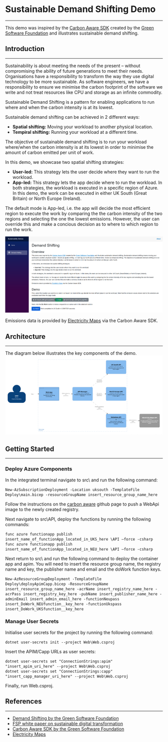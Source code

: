 # Sustainable Demand Shifting Demo
---
This demo was inspired by the [Carbon Aware SDK](https://github.com/Green-Software-Foundation/carbon-aware-sdk) created by the [Green Software Foundation](https://greensoftware.foundation/)
and illustrates sustainable demand shifting.

## Introduction
---
Sustainability is about meeting the needs of the present – without compromising the ability of future generations to meet their needs. Organisations have a responsibility to transform the way they use digital technology to be more sustainable. As software engineers, we have a responsibility to ensure we minimise the carbon footprint of the software we write and not treat resources like CPU and storage as an infinite commodity.

Sustainable Demand Shifting is a pattern for enabling applications to run where and when the carbon intensity is at its lowest.

Sustainable demand shifting can be achieved in 2 different ways:

* **Spatial shifting:** Moving your workload to another physical location.
* **Tempiral shifting:** Running your workload at a different time.

The objective of sustainable demand shifting is to run your workload where/when the carbon intensity is at its
lowest in order to minimise the amount of carbon emitted per unit of work.

In this demo, we showcase two spatial shifting strategies:

* **User-led:** This strategy lets the user decide where they want to run the workload.
* **App-led:** This strategy lets the app decide where to run the workload.
  In both strategies, the workload is executed in a specific region of Azure.
  In this demo, the work can be executed in either UK South (Great Britain) or North Europe (Ireland).

The default mode is App-led, i.e. the app will decide the most efficient region to execute the work by comparing the
the carbon intensity of the two regions and selecting the one the lowest emissions. However, the user can override
this and make a concious decision as to where to which region to run the work.

![SDSPage](/src/Web/wwwroot/images/screenshotSDSPage.png)

Emissions data is provided by [Electricity Maps](https://app.electricitymaps.com/) via the Carbon Aware SDK.

## Architecture
---
The diagram below illustrates the key components of the demo.
![AppDiagram](/src/Web/wwwroot/images/systemDiagram3.png)

## Getting Started
---
### Deploy Azure Components

In the integrated terminal navigate to src\\ and run the following command:

```
New-AzSubscriptionDeployment -Location uksouth -TemplateFile Deploy\main.bicep -resourceGroupName insert_resource_group_name_here
```

Follow the instructions on the [carbon aware](https://github.com/Green-Software-Foundation/carbon-aware-sdk/tree/dev) github page to push a WebApi image to the newly created registry.

Next navigate to src\\API, deploy the functions by running the following commands:

```
func azure functionapp publish insert_name_of_functionApp_located_in_UKS_here \API –force -csharp
func azure functionapp publish insert_name_of_functionApp_located_in_NEU_here \API –force -csharp
```

Next return to src\\ and run the following command to deploy the container app and apim. You will need to insert the resource group name, the registry name and key, the publisher name and email and the doWork function keys.

```
New-AzResourceGroupDeployment -TemplateFile Deploy\deployApimCapp.bicep -ResourceGroupName insert_resource_group_name_here -acrName insert_registry_name_here -acrPass insert_registry_key_here -pubName insert_publisher_name_here -adminEmail insert_admin_email_here -functionNeupass insert_DoWork_NEUfunction__key_here -functionUkspass insert_DoWork_UKSfunction__key_here
```

### Manage User Secrets

Initialise user secrets for the project by running the following command:

```
dotnet user-secrets init --project Web\Web.csproj
```

Insert the APIM/Capp URLs as user secrets:

```
dotnet user-secrets set "ConnectionStrings:apim" "insert_apim_uri_here" --project Web\Web.csproj
dotnet user-secrets set "ConnectionStrings:capp" "insert_capp_manager_uri_here" --project Web\Web.csproj
```

Finally, run Web.csproj.

## References
---
- [Demand Shifting by the Green Software Foundation](https://learn.greensoftware.foundation/carbon-awareness/#demand-shifting)
- [FSP white paper on sustainable digital transformation](https://fsp.co/sustainable-digital-transformation/)
- [Carbon Aware SDK by the Green Software Foundation](https://github.com/Green-Software-Foundation/carbon-aware-sdk)
- [Electricity Maps](https://app.electricitymaps.com/)
